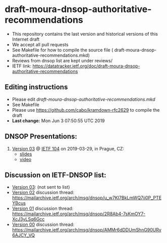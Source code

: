 # draft-moura-dnsop-authoritative-recommendations

   * This repository contains the last version and historical versions of this Internet draft
   * We accept all pull requests
   * See Makefile for how to compile the source file ( 	draft-moura-dnsop-authoritative-recommendations.mkd)
   * Reviews from dnsop list are kept under reviews/
   * IETF link: https://datatracker.ietf.org/doc/draft-moura-dnsop-authoritative-recommendations

## Editing instructions

   * Please edit *draft-moura-dnsop-authoritative-recommendations.mkd*
   * See Makefile
   * Please use https://github.com/cabo/kramdown-rfc2629 to compile the draft
   *  **Last change:** Mon Jun  3 07:50:55 UTC 2019


## DNSOP Presentations:

   1. [Version 03](https://datatracker.ietf.org/doc/draft-moura-dnsop-authoritative-recommendations/03/) @ [IETF 104](https://datatracker.ietf.org/meeting/104/session/dnsop/) on 2019-03-29, in Prague, CZ:
       * [slides](https://datatracker.ietf.org/meeting/104/materials/slides-104-dnsop-dnsop-authoritative-recommendations-01.pdf)
       * [video](https://www.youtube.com/watch?v=l2ixYuwuaqY)

## Discussion on IETF-DNSOP list:
   * [Version 03](https://datatracker.ietf.org/doc/draft-moura-dnsop-authoritative-recommendations/03/): (not sent to list)
   * [Version 02](https://datatracker.ietf.org/doc/draft-moura-dnsop-authoritative-recommendations/02/) discussion thread: https://mailarchive.ietf.org/arch/msg/dnsop/u_w7KI7BkLmWQ7ii0P_PTEYBcus
   * [Version 01](https://datatracker.ietf.org/doc/draft-moura-dnsop-authoritative-recommendations/01/) discussion thread: https://mailarchive.ietf.org/arch/msg/dnsop/2R8Ab4-7sKmOY7-XcJ3yLSq6Gcc
   * [Version 00](https://datatracker.ietf.org/doc/draft-moura-dnsop-authoritative-recommendations/00/) discussion thread: https://mailarchive.ietf.org/arch/msg/dnsop/AMMr6dDDUmShnG90URv6AJCY_VQ
